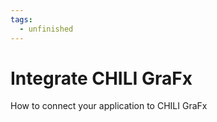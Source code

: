 ```yaml
---
tags:
  - unfinished
---
```


# Integrate CHILI GraFx

How to connect your application to CHILI GraFx